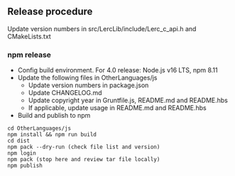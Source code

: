 ## Release procedure

Update version numbers in src/LercLib/include/Lerc_c_api.h and CMakeLists.txt

### npm release

- Config build environment. For 4.0 release: Node.js v16 LTS, npm 8.11
- Update the following files in OtherLanguages/js
  - Update version numbers in package.json
  - Update CHANGELOG.md
  - Update copyright year in Gruntfile.js, README.md and README.hbs
  - If applicable, update usage in README.md and README.hbs
- Build and publish to npm

```
cd OtherLanguages/js
npm install && npm run build
cd dist
npm pack --dry-run (check file list and version)
npm login
npm pack (stop here and review tar file locally)
npm publish
```
